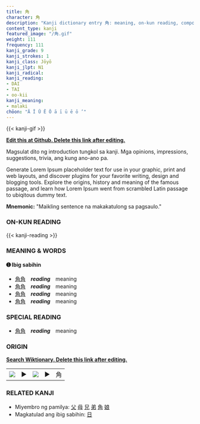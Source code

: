 ```yaml
---
title: 角
character: 角
description: "Kanji dictionary entry 角: meaning, on-kun reading, compounds, origin, related kanji"
content_type: kanji
featured_image: "/角.gif"
weight: 111
frequency: 111
kanji_grade: 9
kanji_strokes: 1
kanji_class: Jōyō
kanji_jlpt: N1
kanji_radical: 
kanji_reading: 
- DAI
- TAI
- oo-kii
kanji_meaning:
- malaki
chōon: "Ā Ī Ū Ē Ō ā ī ū ē ō ’"
---
```

[//]: # (Don't edit the line below. Kanji animated GIF code is automatically generated.)
{{< kanji-gif >}}

[//]: # (Edit below this line.)

**[Edit this at Github. Delete this link after editing.](https://github.com/tim0g/tim/tree/main/content/kanji/角/index.md)**

Magsulat dito ng introduction tungkol sa kanji. Mga opinions, impressions, suggestions, trivia, ang kung ano-ano pa.

Generate Lorem Ipsum placeholder text for use in your graphic, print and web layouts, and discover plugins for your favorite writing, design and blogging tools. Explore the origins, history and meaning of the famous passage, and learn how Lorem Ipsum went from scrambled Latin passage to ubiqitous dummy text.
 
**Mnemonic:** "Maikling sentence na makakatulong sa pagsaulo."

### ON-KUN READING

[//]: # (Don't edit the line below. ON-KUN READING code is automatically generated.)
{{< kanji-reading >}}

### MEANING & WORDS

#### ➊ **Ibig sabihin**
  - [角](../角)[角](../角)　***reading***　meaning
  - [角](../角)[角](../角)　***reading***　meaning
  - [角](../角)[角](../角)　***reading***　meaning
  - [角](../角)[角](../角)　***reading***　meaning

### SPECIAL READING
  - [角](../角)[角](../角)　***reading***　meaning

### ORIGIN

**[Search Wiktionary. Delete this link after editing.](https://wiktionary.org/wiki/角)**
<table class="kanji-table"><tr><td>
<img src="60px-角-bronze.svg.png">
</td><td>▶</td><td>
<img src="60px-角-oracle.svg.png">
</td><td>▶</td>
<td class="kanji-origin">角</td>
</tr></table>

### RELATED KANJI
- Miyembro ng pamilya: [父](../父) [母](../母) [兄](../兄) [弟](../弟) [角](../角) [娘](../娘)
- Magkatulad ang ibig sabihin: [日](../日)
